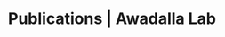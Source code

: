 ---
title: Publications | Awadalla Lab
permalink: /publications/
published: false
isPublic_b: true

publicationType_txt: journal
title_txt: "Integrating sequence and array data to create an improved 1000 Genomes Project haplotype reference panel."
pmid_tl: 25653097
publishDate_tdt: "2014-06-13T07:23:33.000Z"
journalTitle_txt: "Nature communications"
volume_tpl: 5
doi_txt: "10.1038/ncomms4934"
authors_list: 
  - author_txt: "Delaneau O"
  - author_txt: "Marchini J"
  - author_txt: "1000 Genomes Project Consortium."
  - author_txt: "1000 Genomes Project Consortium."
---